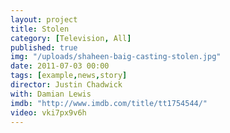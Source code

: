```yaml
---
layout: project
title: Stolen
category: [Television, All]
published: true
img: "/uploads/shaheen-baig-casting-stolen.jpg"
date: 2011-07-03 00:00
tags: [example,news,story]
director: Justin Chadwick
with: Damian Lewis
imdb: "http://www.imdb.com/title/tt1754544/"
video: vki7px9v6h
---
```



